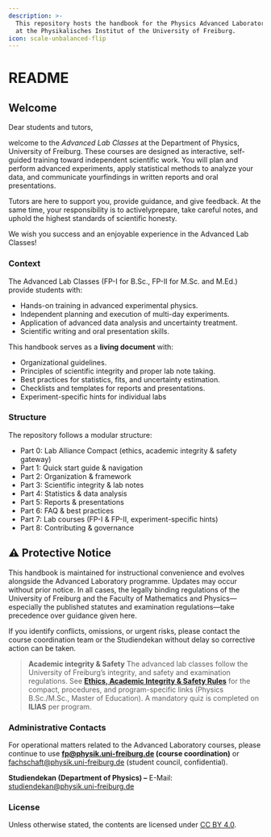 ```yaml
---
description: >-
  This repository hosts the handbook for the Physics Advanced Laboratory Classes
  at the Physikalisches Institut of the University of Freiburg.
icon: scale-unbalanced-flip
---
```


# README

## Welcome

Dear students and tutors,

welcome to the _Advanced Lab Classes_ at the Department of Physics, University of Freiburg. These courses are designed as interactive, self-guided training toward independent scientific work. You will plan and perform advanced experiments, apply statistical methods to analyze your data, and communicate yourfindings in written reports and oral presentations.

Tutors are here to support you, provide guidance, and give feedback. At the same time, your responsibility is to activelyprepare, take careful notes, and uphold the highest standards of scientific honesty.

We wish you success and an enjoyable experience in the Advanced Lab Classes!

### Context

The Advanced Lab Classes (FP-I for B.Sc., FP-II for M.Sc. and M.Ed.) provide students with:

* Hands-on training in advanced experimental physics.
* Independent planning and execution of multi-day experiments.
* Application of advanced data analysis and uncertainty treatment.
* Scientific writing and oral presentation skills.

This handbook serves as a **living document** with:

* Organizational guidelines.
* Principles of scientific integrity and proper lab note taking.
* Best practices for statistics, fits, and uncertainty estimation.
* Checklists and templates for reports and presentations.
* Experiment-specific hints for individual labs

### Structure

The repository follows a modular structure:

* Part 0: Lab Alliance Compact (ethics, academic integrity & safety gateway)
* Part 1: Quick start guide & navigation
* Part 2: Organization & framework
* Part 3: Scientific integrity & lab notes
* Part 4: Statistics & data analysis
* Part 5: Reports & presentations
* Part 6: FAQ & best practices
* Part 7: Lab courses (FP-I & FP-II, experiment-specific hints)
* Part 8: Contributing & governance

## ⚠️ Protective Notice

This handbook is maintained for instructional convenience and evolves alongside the Advanced Laboratory programme. Updates may occur without prior notice. In all cases, the legally binding regulations of the University of Freiburg and the Faculty of Mathematics and Physics—especially the published statutes and examination regulations—take precedence over guidance given here.

If you identify conflicts, omissions, or urgent risks, please contact the course coordination team or the Studiendekan without delay so corrective action can be taken.

> **Academic integrity & Safety** The advanced lab classes follow the University of Freiburg’s integrity, and safety and examination regulations. See [**Ethics, Academic Integrity & Safety Rules**](index/part0-ethics-exam-rules.md) for the compact, procedures, and program-specific links (Physics B.Sc./M.Sc., Master of Education). A mandatory quiz is completed on **ILIAS** per program.

### Administrative Contacts

For operational matters related to the Advanced Laboratory courses, please continue to use **fp@physik.uni-freiburg.de (course coordination)** or fachschaft@physik.uni-freiburg.de (student council, confidential).

**Studiendekan (Department of Physics) –** E-Mail: studiendekan@physik.uni-freiburg.de

### License

Unless otherwise stated, the contents are licensed under [CC BY 4.0](https://creativecommons.org/licenses/by/4.0/).
